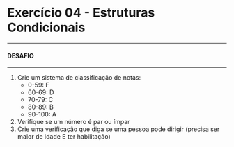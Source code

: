 # Exercício 04 - Estruturas Condicionais

---

#### DESAFIO

---

1. Crie um sistema de classificação de notas:
   - 0-59: F
   - 60-69: D
   - 70-79: C
   - 80-89: B
   - 90-100: A
2. Verifique se um número é par ou ímpar
3. Crie uma verificação que diga se uma pessoa pode dirigir (precisa ser maior de idade E ter habilitação)
